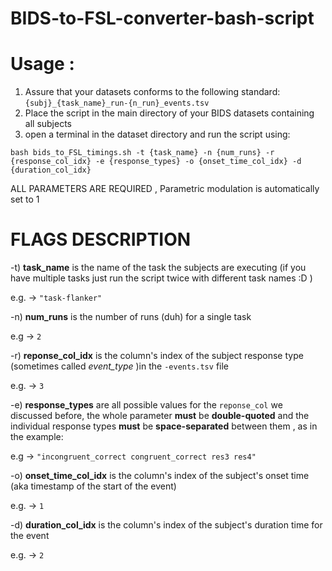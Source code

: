# BIDS-to-FSL-converter-bash-script

# Usage :
1) Assure that your datasets conforms to the following standard: 
`{subj}_{task_name}_run-{n_run}_events.tsv`
2) Place the script in the main directory of your BIDS datasets containing all subjects
3) open a terminal in the dataset directory and run the script using:

`bash bids_to_FSL_timings.sh -t {task_name} -n {num_runs} -r {response_col_idx} -e {response_types} -o {onset_time_col_idx} -d {duration_col_idx}`

ALL PARAMETERS ARE REQUIRED , Parametric modulation is automatically set to 1

# FLAGS DESCRIPTION
-t) **task_name** is the name of the task the subjects are executing  (if you have multiple tasks just run the script twice with different task names :D )

e.g. -> `"task-flanker"`

-n) **num_runs** is the number of runs (duh) for a single task 

e.g -> `2`

-r) **reponse_col_idx** is the column's index of the subject response type (sometimes called *event_type* )in the `-events.tsv` file 

e.g. -> `3`

-e) **response_types** are all possible values for the `reponse_col` we discussed before, the whole parameter **must** be **double-quoted** and the individual response types **must** be **space-separated** between them , as in the example:

e.g -> `"incongruent_correct congruent_correct res3 res4"`

-o) **onset_time_col_idx** is the column's index of the subject's onset time (aka timestamp of the start of the event) 

e.g. -> `1`

-d) **duration_col_idx** is the column's index of the subject's duration time for the event

e.g. -> `2`
